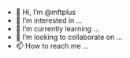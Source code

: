 - 👋 Hi, I’m @mftplus
- 👀 I’m interested in ...
- 🌱 I’m currently learning ...
- 💞️ I’m looking to collaborate on ...
- 📫 How to reach me ...

<!---
mftplus/mftplus is a ✨ special ✨ repository because its `README.md` (this file) appears on your GitHub profile.
You can click the Preview link to take a look at your changes.
--->
